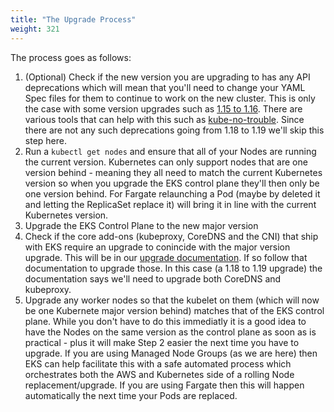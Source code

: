 ```yaml
---
title: "The Upgrade Process"
weight: 321
---
```


The process goes as follows:

1. (Optional) Check if the new version you are upgrading to has any API deprecations which will mean that you'll need to change your YAML Spec files for them to continue to work on the new cluster. This is only the case with some version upgrades such as [1.15 to 1.16](https://kubernetes.io/blog/2019/07/18/api-deprecations-in-1-16/). There are various tools that can help with this such as [kube-no-trouble](https://github.com/doitintl/kube-no-trouble). Since there are not any such deprecations going from 1.18 to 1.19 we'll skip this step here.
1. Run a `kubectl get nodes` and ensure that all of your Nodes are running the current version. Kubernetes can only support nodes that are one version behind - meaning they all need to match the current Kubernetes version so when you upgrade the EKS control plane they'll then only be one version behind. For Fargate relaunching a Pod (maybe by deleted it and letting the ReplicaSet replace it) will bring it in line with the current Kubernetes version.
1. Upgrade the EKS Control Plane to the new major version
1. Check if the core add-ons (kubeproxy, CoreDNS and the CNI) that ship with EKS require an upgrade to conincide with the major version upgrade. This will be in our [upgrade documentation](https://docs.aws.amazon.com/eks/latest/userguide/update-cluster.html#w665aac14c15b5c17). If so follow that documentation to upgrade those. In this case (a 1.18 to 1.19 upgrade) the documentation says we'll need to upgrade both CoreDNS and kubeproxy.
1. Upgrade any worker nodes so that the kubelet on them (which will now be one Kubernete major version behind) matches that of the EKS control plane. While you don't have to do this immediatly it is a good idea to have the Nodes on the same version as the control plane as soon as is practical - plus it will make Step 2 easier the next time you have to upgrade. If you are using Managed Node Groups (as we are here) then EKS can help facilitate this with a safe automated process which orchestrates both the AWS and Kubernetes side of a rolling Node replacement/upgrade. If you are using Fargate then this will happen automatically the next time your Pods are replaced.
